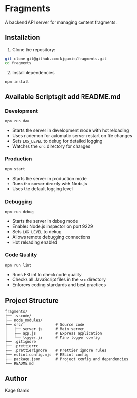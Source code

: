 # Fragments

A backend API server for managing content fragments.


## Installation

1. Clone the repository:

```bash
git clone git@github.com:kjgamis/fragments.git
cd fragments
```

2. Install dependencies:

```bash
npm install
```

## Available Scriptsgit add README.md

### Development

```bash
npm run dev
```

- Starts the server in development mode with hot reloading
- Uses nodemon for automatic server restart on file changes
- Sets `LOG_LEVEL` to debug for detailed logging
- Watches the `src` directory for changes

### Production

```bash
npm start
```

- Starts the server in production mode
- Runs the server directly with Node.js
- Uses the default logging level

### Debugging

```bash
npm run debug
```

- Starts the server in debug mode
- Enables Node.js inspector on port 9229
- Sets `LOG_LEVEL` to debug
- Allows remote debugging connections
- Hot reloading enabled

### Code Quality

```bash
npm run lint
```

- Runs ESLint to check code quality
- Checks all JavaScript files in the `src` directory
- Enforces coding standards and best practices

## Project Structure

```
fragments/
├── .vscode/
|── node_modules/
├── src/               # Source code
│   ├── server.js      # Main server
│   ├── app.js         # Express application
│   └── logger.js      # Pino logger config
├── .gitignore
├── .prettierrc
├── .prettierignore    # Prettier ignore rules
├── eslint.config.mjs  # ESLint config
├── package.json       # Project config and dependencies
└── README.md
```

## Author

Kage Gamis
